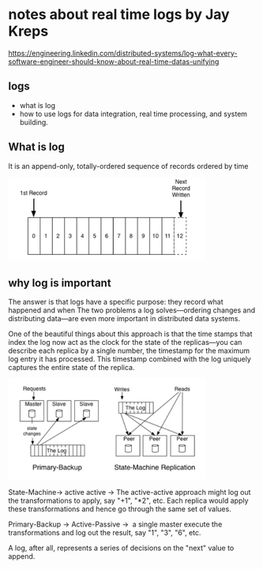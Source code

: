 # notes about real time logs by Jay Kreps

https://engineering.linkedin.com/distributed-systems/log-what-every-software-engineer-should-know-about-real-time-datas-unifying

## logs
- what is log 
- how to use logs for data integration, real time processing, and system building.

## What is log
It is an append-only, totally-ordered sequence of records ordered by time



<img src="../resources/real_time_logs_jay_kreps_logs1.png" alt="real_time_logs_jay_kreps_logs1.png" width="400"/>
<br/>

## why log is important
The answer is that logs have a specific purpose: they record what happened and when
The two problems a log solves—ordering changes and distributing data—are even more important in distributed data systems.

One of the beautiful things about this approach is that the time stamps that index the log now act as the clock for the state of the replicas—you can describe each replica by a single number, the timestamp for the maximum log entry it has processed. This timestamp combined with the log uniquely captures the entire state of the replica.


<img src="../resources/real_time_logs_jay_kreps_logs2.png" alt="real_time_logs_jay_kreps_logs2.png" width="400"/>
<br/>


State-Machine-> active active -> The active-active approach might log out the transformations to apply, say "+1", "*2", etc. Each replica would apply these transformations and hence go through the same set of values.

Primary-Backup -> Active-Passive ->  a single master execute the transformations and log out the result, say "1", "3", "6", etc. 

A log, after all, represents a series of decisions on the "next" value to append. 


